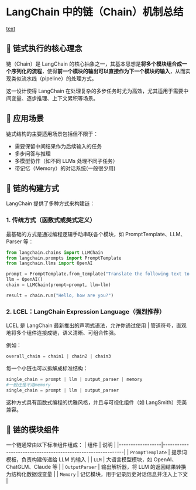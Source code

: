# LangChain 中的链（Chain）机制总结
[text](https://python.langchain.com.cn/docs/expression_language/)
## 📌 链式执行的核心理念

链（Chain）是 LangChain 的核心抽象之一，其基本思想是**将多个模块组合成一个序列化的流程**，使得**前一个模块的输出可以直接作为下一个模块的输入**，从而实现类似流水线（pipeline）的处理方式。

这一设计使得 LangChain 在处理复杂的多步任务时尤为高效，尤其适用于需要中间变量、逐步推理、上下文累积等场景。


## 🔗 应用场景

链式结构的主要适用场景包括但不限于：

- 需要保留中间结果作为后续输入的任务
- 多步问答与推理
- 多模型协作（如不同 LLMs 处理不同子任务）
- 带记忆（Memory）的对话系统(一般很少用)


## 🧱 链的构建方式

LangChain 提供了多种方式来构建链：

### 1. 传统方式（函数式或类式定义）

最基础的方式是通过编程逻辑手动串联各个模块，如 PromptTemplate、LLM、Parser 等：

```python
from langchain.chains import LLMChain
from langchain.prompts import PromptTemplate
from langchain.llms import OpenAI

prompt = PromptTemplate.from_template("Translate the following text to French: {text}")
llm = OpenAI()
chain = LLMChain(prompt=prompt, llm=llm)

result = chain.run("Hello, how are you?")
```
### 2. LCEL：LangChain Expression Language（强烈推荐）
LCEL 是 LangChain 最新推出的声明式语法，允许你通过使用 | 管道符号，直观地将多个组件连接成链，语义清晰、可组合性强。

例如：

```python
overall_chain = chain1 | chain2 | chain3
```
每一个小链也可以拆解成标准结构：

```python
single_chain = prompt | llm | output_parser | memory
#一般还是不用memory
single_chain = prompt | llm | output_parser
```
这种方式具有函数式编程的优雅风格，并且与可视化组件（如 LangSmith）完美兼容。

## 🔄 链的模块组件
一个链通常由以下标准组件组成：
| 组件             | 说明                                                        |
|------------------|-------------------------------------------------------------|
| `PromptTemplate` | 提示词模板，负责构建传递给 LLM 的输入                      |
| `LLM`            | 大语言模型模块，如 OpenAI、ChatGLM、Claude 等              |
| `OutputParser`   | 输出解析器，将 LLM 的返回结果转换为结构化数据或变量        |
| `Memory`         | 记忆模块，用于记录历史对话信息并注入上下文                |
